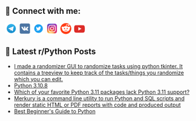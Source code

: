 ## 🔎 Connect with me:
[<img src="https://github.com/bullbesh/bullbesh/blob/main/images/Telegram.png" width="32" height="32" />](https://t.me/bullbesh)
[<img src="https://github.com/bullbesh/bullbesh/blob/main/images/VK.png" width="32" height="32" />](https://vk.com/bullbesh)
[<img src="https://github.com/bullbesh/bullbesh/blob/main/images/Twitter.png" width="32" height="32" />](https://twitter.com/bullbesh1)
[<img src="https://github.com/bullbesh/bullbesh/blob/main/images/Instagram.png" width="32" height="32" />](https://www.instagram.com/bullbesh)
[<img src="https://github.com/bullbesh/bullbesh/blob/main/images/Reddit.png" width="32" height="32" />](https://www.reddit.com/user/bullbesh)
[<img src="https://github.com/bullbesh/bullbesh/blob/main/images/YouTube.png" width="32" height="32" />](https://www.youtube.com/channel/UCtfjRs6uzgq5mfm8S06WTcg)

## 📕 Latest r/Python Posts
<!-- BLOG-POST-LIST:START -->
- [I made a randomizer GUI to randomize tasks using python tkinter. It contains a treeview to keep track of the tasks/things you randomize which you can edit.](https://www.reddit.com/r/Python/comments/y1mbsv/i_made_a_randomizer_gui_to_randomize_tasks_using/)
- [Python 3.10.8](https://www.reddit.com/r/Python/comments/y1lu0b/python_3108/)
- [Which of your favorite Python 3.11 packages lack Python 3.11 support?](https://www.reddit.com/r/Python/comments/y1ldtp/which_of_your_favorite_python_311_packages_lack/)
- [Merkury is a command line utility to run Python and SQL scripts and render static HTML or PDF reports with code and produced output](https://www.reddit.com/r/Python/comments/y1jgbo/merkury_is_a_command_line_utility_to_run_python/)
- [Best Beginner&#39;s Guide to Python](https://www.reddit.com/r/Python/comments/y1ikpd/best_beginners_guide_to_python/)
<!-- BLOG-POST-LIST:END -->
